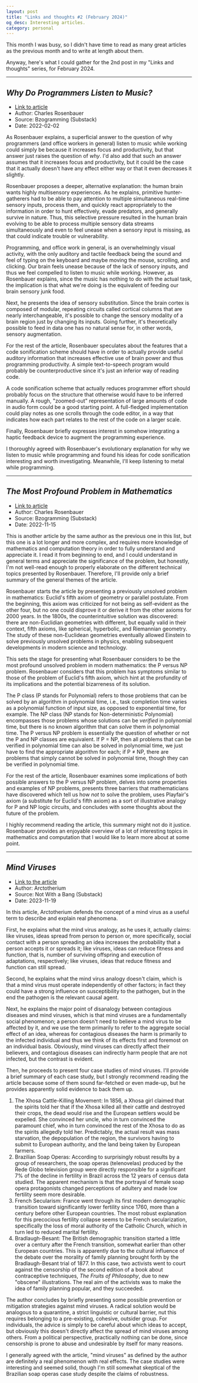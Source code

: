 ```yaml
---
layout: post
title: "Links and thoughts #2 (February 2024)"
og_desc: Interesting articles.
category: personal
---
```


This month I was busy, so I didn't have time to read as many great articles as the previous month and to write at length about them.

Anyway, here's what I could gather for the 2nd post in my "Links and thoughts" series, for February 2024.


---


## _Why Do Programmers Listen to Music?_

- [Link to article](https://bzolang.blog/p/why-do-programmers-listen-to-music)
- Author: Charles Rosenbauer
- Source: Bzogramming (Substack)
- Date: 2022-02-02

As Rosenbauer explains, a superficial answer to the question of why programmers (and office workers in general) listen to music while working could simply be because it increases focus and productivity, but that answer just raises the question of _why_. I'd also add that such an answer assumes that it increases focus and productivity, but it could be the case that it actually doesn't have any effect either way or that it even decreases it slightly.

Rosenbauer proposes a deeper, alternative explanation: the human brain wants highly multisensory experiences. As he explains, primitive hunter-gatherers had to be able to pay attention to multiple simultaneous real-time sensory inputs, process them, and quickly react appropriately to the information in order to hunt effectively, evade predators, and generally survive in nature. Thus, this selective pressure resulted in the human brain evolving to be able to process multiple sensory data streams simultaneously and even to feel unease when a sensory input is missing, as that could indicate trouble or vulnerability.

Programming, and office work in general, is an overwhelmingly visual activity, with the only auditory and tactile feedback being the sound and feel of typing on the keyboard and maybe moving the mouse, scrolling, and clicking. Our brain feels unease because of the lack of sensory inputs, and thus we feel compelled to listen to music while working. However, as Rosenbauer explains, since the music has nothing to do with the actual task, the implication is that what we're doing is the equivalent of feeding our brain sensory junk food.

Next, he presents the idea of sensory substitution. Since the brain cortex is composed of modular, repeating circuits called cortical columns that are nearly interchangeable, it's possible to change the sensory modality of a brain region just by changing its inputs. Going further, it's theoretically possible to feed in data one has no natural sense for, in other words, sensory augmentation.

For the rest of the article, Rosenbauer speculates about the features that a code sonification scheme should have in order to actually provide useful auditory information that increases effective use of brain power and thus programming productivity. A simple text-to-speech program would probably be counterproductive since it's just an inferior way of reading code.

A code sonification scheme that actually reduces programmer effort should probably focus on the structure that otherwise would have to be inferred manually. A rough, "zoomed-out" representation of large amounts of code in audio form could be a good starting point. A full-fledged implementation could play notes as one scrolls through the code editor, in a way that indicates how each part relates to the rest of the code on a larger scale.

Finally, Rosenbauer briefly expresses interest in somehow integrating a haptic feedback device to augment the programming experience.

I thoroughly agreed with Rosenbauer's evolutionary explanation for why we listen to music while programming and found his ideas for code sonification interesting and worth investigating. Meanwhile, I'll keep listening to metal while programming.


---


## _The Most Profound Problem in Mathematics_

- [Link to article](https://bzolang.blog/p/the-most-profound-problem-in-mathematics)
- Author: Charles Rosenbauer
- Source: Bzogramming (Substack)
- Date: 2022-11-15

This is another article by the same author as the previous one in this list, but this one is a lot longer and more complex, and requires more knowledge of mathematics and computation theory in order to fully understand and appreciate it. I read it from beginning to end, and I could understand in general terms and appreciate the significance of the problem, but honestly, I'm not well-read enough to properly elaborate on the different technical topics presented by Rosenbauer. Therefore, I'll provide only a brief summary of the general themes of the article.

Rosenbauer starts the article by presenting a previously unsolved problem in mathematics: Euclid's fifth axiom of geometry or parallel postulate. From the beginning, this axiom was criticized for not being as self-evident as the other four, but no one could disprove it or derive it from the other axioms for 2000 years. In the 1800s, the counterintuitive solution was discovered: there are non-Euclidian geometries with different, but equally valid in their context, fifth axioms, like spherical, hyperbolic, and Riemannian geometry. The study of these non-Euclidean geometries eventually allowed Einstein to solve previously unsolved problems in physics, enabling subsequent developments in modern science and technology.

This sets the stage for presenting what Rosenbauer considers to be the most profound unsolved problem in modern mathematics: the P versus NP problem. Rosenbauer considers that this problem has symptoms similar to those of the problem of Euclid's fifth axiom, which hint at the profundity of its implications and the potential bizarreness of its solution.

The P class (P stands for Polynomial) refers to those problems that can be solved by an algorithm in polynomial time, i.e., task completion time varies as a polynomial function of input size, as opposed to exponential time, for example. The NP class (NP stands for Non-deterministic Polynomial) encompasses those problems whose solutions can be _verified_ in polynomial time, but there is no known algorithm that can _solve_ them in polynomial time. The P versus NP problem is essentially the question of whether or not the P and NP classes are equivalent. If P = NP, then all problems that can be verified in polynomial time can also be solved in polynomial time, we just have to find the appropriate algorithm for each; if P ≠ NP, there are problems that simply cannot be solved in polynomial time, though they can be verified in polynomial time.

For the rest of the article, Rosenbauer examines some implications of both possible answers to the P versus NP problem, delves into some properties and examples of NP problems, presents three barriers that mathematicians have discovered which tell us how _not_ to solve the problem, uses Playfair's axiom (a substitute for Euclid's fifth axiom) as a sort of illustrative analogy for P and NP logic circuits, and concludes with some thoughts about the future of the problem.

I highly recommend reading the article, this summary might not do it justice. Rosenbauer provides an enjoyable overview of a lot of interesting topics in mathematics and computation that I would like to learn more about at some point.


---

## _Mind Viruses_

- [Link to the article](https://arctotherium.substack.com/p/mind-viruses)
- Author: Arctotherium
- Source: Not With a Bang (Substack)
- Date: 2023-11-19

In this article, Arctotherium defends the concept of a mind virus as a useful term to describe and explain real phenomena.

First, he explains what the mind virus analogy, as he uses it, actually claims: like viruses, ideas spread from person to person or, more specifically, social contact with a person spreading an idea increases the probability that a person accepts it or spreads it; like viruses, ideas can reduce fitness and function, that is, number of surviving offspring and execution of adaptations, respectively; like viruses, ideas that reduce fitness and function can still spread.

Second, he explains what the mind virus analogy doesn't claim, which is that a mind virus must operate independently of other factors; in fact they could have a strong influence on susceptibility to the pathogen, but in the end the pathogen is the relevant causal agent.

Next, he explains the major point of disanalogy between contagious diseases and mind viruses, which is that mind viruses are a fundamentally social phenomenon; a person doesn't need to believe a mind virus to be affected by it, and we use the term primarily to refer to the aggregate social effect of an idea, whereas for contagious diseases the harm is primarily to the infected individual and thus we think of its effects first and foremost on an individual basis. Obviously, mind viruses can directly affect their believers, and contagious diseases can indirectly harm people that are not infected, but the contrast is evident.

Then, he proceeds to present four case studies of mind viruses. I'll provide a brief summary of each case study, but I strongly recommend reading the article because some of them sound far-fetched or even made-up, but he provides apparently solid evidence to back them up.

1. The Xhosa Cattle-Killing Movement: In 1856, a Xhosa girl claimed that the spirits told her that if the Xhosa killed all their cattle and destroyed their crops, the dead would rise and the European settlers would be expelled. She convinced her uncle, who in turn convinced the paramount chief, who in turn convinced the rest of the Xhosa to do as the spirits allegedly told her. Predictably, the actual result was mass starvation, the depopulation of the region, the survivors having to submit to European authority, and the land being taken by European farmers.
2. Brazilian Soap Operas: According to surprisingly robust results by a group of researchers, the soap operas (telenovelas) produced by the Rede Globo television group were directly responsible for a significant 7% of the decline in fertility in Brazil across the 12 years of census data studied. The apparent mechanism is that the portrayal of female soap opera protagonists changed perceptions of adultery and made low fertility seem more desirable.
3. French Secularism: France went through its first modern demographic transition toward significantly lower fertility since 1760, more than a century before other European countries. The most robust explanation for this precocious fertility collapse seems to be French secularization, specifically the loss of moral authority of the Catholic Church, which in turn led to reduced marital fertility.
4. Bradlaugh-Besant: The British demographic transition started a little over a century after the French transition, somewhat earlier than other European countries. This is apparently due to the cultural influence of the debate over the morality of family planning brought forth by the Bradlaugh-Besant trial of 1877. In this case, two activists went to court against the censorship of the second edition of a book about contraceptive techniques, _The Fruits of Philosophy_, due to new "obscene" illustrations. The real aim of the activists was to make the idea of family planning popular, and they succeeded.

The author concludes by briefly presenting some possible prevention or mitigation strategies against mind viruses. A radical solution would be analogous to a quarantine, a strict linguistic or cultural barrier, nut this requires belonging to a pre-existing, cohesive, outsider group. For individuals, the advice is simply to be careful about which ideas to accept, but obviously this doesn't directly affect the spread of mind viruses among others. From a political perspective, practically nothing can be done, since censorship is prone to abuse and undesirable by itself for many reasons.

I generally agreed with the article, "mind viruses" as defined by the author are definitely a real phenomenon with real effects. The case studies were interesting and seemed solid, though I'm still somewhat skeptical of the Brazilian soap operas case study despite the claims of robustness.